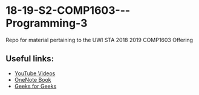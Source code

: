 # 18-19-S2-COMP1603---Programming-3
Repo for material pertaining to the UWI STA 2018 2019 COMP1603 Offering

## Useful links:
- [YouTube Videos](https://www.youtube.com/playlist?list=PL2_aWCzGMAwI3W_JlcBbtYTwiQSsOTa6P)
- [OneNote Book](https://myuwi-my.sharepoint.com/:o:/g/personal/christopher_sahadeo1_my_uwi_edu/EkEOvj3r37ZDjf5XxpiP9n0BKqR6gpjb1T6YHt2wL2w8qw?e=h3ggIg)
- [Geeks for Geeks](https://www.geeksforgeeks.org/data-structures/)
